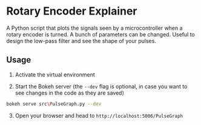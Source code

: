# Rotary Encoder Explainer

A Python script that plots the signals seen by a microcontroller when a rotary encoder is turned. A bunch of parameters can be changed. Useful to design the low-pass filter and see the shape of your pulses.

## Usage

1) Activate the virtual environment

2) Start the Bokeh server (the `--dev` flag is optional, in case you want to see changes in the code as they are saved)

```bash
bokeh serve src\PulseGraph.py --dev
```

3) Open your browser and head to `http://localhost:5006/PulseGraph`